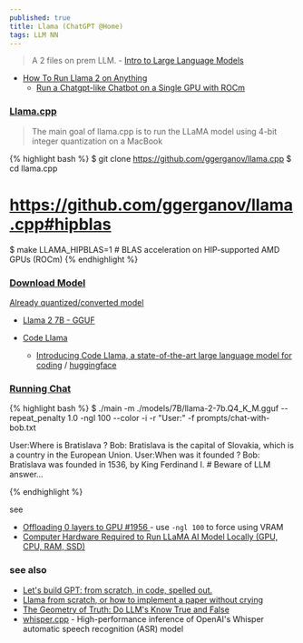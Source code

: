 ```yaml
---
published: true
title: Llama (ChatGPT @Home)
tags: LLM NN
---
```

> A 2 files on prem LLM. - [Intro to Large Language Models](https://www.youtube.com/watch?v=zjkBMFhNj_g&t=2867s)

- [How To Run Llama 2 on Anything](https://medium.com/timesurge-labs/how-to-run-llama-2-on-anything-79fc007e2518)
	- [Run a Chatgpt-like Chatbot on a Single GPU with ROCm ](https://huggingface.co/blog/chatbot-amd-gpu)

### [Llama.cpp](https://github.com/ggerganov/llama.cpp)

> The main goal of llama.cpp is to run the LLaMA model using 4-bit integer quantization on a MacBook

{% highlight bash %}
$ git clone https://github.com/ggerganov/llama.cpp
$ cd llama.cpp
# https://github.com/ggerganov/llama.cpp#hipblas
$ make LLAMA_HIPBLAS=1 #  BLAS acceleration on HIP-supported AMD GPUs (ROCm) 
{% endhighlight %}

### [Download Model](https://ai.meta.com/resources/models-and-libraries/llama-downloads/)

[Already quantized/converted model](https://github.com/ggerganov/llama.cpp#obtaining-and-using-the-facebook-llama-2-model)
- [Llama 2 7B - GGUF ](https://huggingface.co/TheBloke/Llama-2-7B-GGUF)

- [Code Llama](https://www.codecademy.com/article/how-to-use-code-llama)
	- [Introducing Code Llama, a state-of-the-art large language model for coding](https://ai.meta.com/blog/code-llama-large-language-model-coding/) / [huggingface](https://huggingface.co/blog/codellama)
    
### [Running Chat](https://github.com/ggerganov/llama.cpp#interactive-mode)

{% highlight bash %}
$ ./main -m ./models/7B/llama-2-7b.Q4_K_M.gguf  --repeat_penalty 1.0 -ngl 100 --color -i -r "User:" -f prompts/chat-with-bob.txt

User:Where is Bratislava ?
Bob: Bratislava is the capital of Slovakia, which is a country in the European Union.
User:When was it founded ?
Bob: Bratislava was founded in 1536, by King Ferdinand I. # Beware of LLM answer...

{% endhighlight %}

see
- [ Offloading 0 layers to GPU #1956 ](https://github.com/ggerganov/llama.cpp/issues/1956) - use `-ngl 100` to force using VRAM
- [Computer Hardware Required to Run LLaMA AI Model Locally (GPU, CPU, RAM, SSD)](https://www.hardware-corner.net/guides/computer-to-run-llama-ai-model/)

### see also
- [Let's build GPT: from scratch, in code, spelled out.](https://www.youtube.com/watch?v=kCc8FmEb1nY)
- [	Llama from scratch, or how to implement a paper without crying](https://news.ycombinator.com/item?id=37059479)
- [The Geometry of Truth: Do LLM's Know True and False](https://news.ycombinator.com/item?id=37945961)
- [whisper.cpp](https://github.com/ggerganov/whisper.cpp#whispercpp) - High-performance inference of OpenAI's Whisper automatic speech recognition (ASR) model